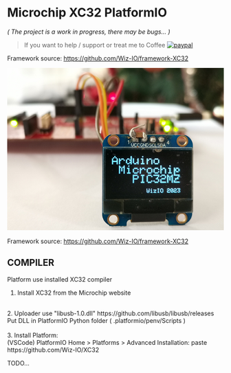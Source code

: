 # Microchip XC32 PlatformIO
_( The project is a work in progress, there may be bugs... )_

>If you want to help / support or treat me to Coffee  [![paypal](https://www.paypalobjects.com/en_US/i/btn/btn_donate_SM.gif)](https://www.paypal.com/cgi-bin/webscr?cmd=_s-xclick&hosted_button_id=ESUP9LCZMZTD6)

Framework source: https://github.com/Wiz-IO/framework-XC32

![pic32mz](https://raw.githubusercontent.com/Wiz-IO/LIB/master/microchip/Arduino-PIC32MZ.jpg)

Framework source: https://github.com/Wiz-IO/framework-XC32

## COMPILER<br>
Platform use installed XC32 compiler<br>

1. Install XC32 from the Microchip website

<br>
2. Uploader use "libusb-1.0.dll" https://github.com/libusb/libusb/releases <br>
Put DLL in PlatformIO Python folder ( .platformio/penv/Scripts )<br>

<br>
3. Install Platform:<br>
(VSCode) PlatformIO Home > Platforms > Advanced Installation: paste https://github.com/Wiz-IO/XC32


TODO...

